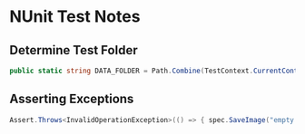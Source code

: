 # NUnit Test Notes

## Determine Test Folder
```cs
public static string DATA_FOLDER = Path.Combine(TestContext.CurrentContext.TestDirectory, "../../../data/");
```

## Asserting Exceptions

```cs
Assert.Throws<InvalidOperationException>(() => { spec.SaveImage("empty.png"); });
```
